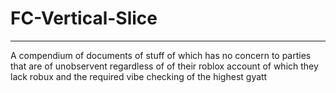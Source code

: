 # FC-Vertical-Slice
---
A compendium of documents of stuff of which has no concern to parties that are of unobservent regardless of of their roblox account of which they lack robux and the required vibe checking of the highest gyatt
